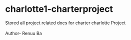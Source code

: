 # charlotte1-charterproject
Stored all project related docs for charter charlotte Project
<br>
<br>
Author- Renuu Ba
